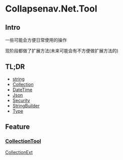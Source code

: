 # Collapsenav.Net.Tool

## Intro

一些可能会方便日常使用的操作

现阶段都做了扩展方法(未来可能会有不方便做扩展方法的)

## TL;DR

* [string](./string.md)
* [Collection](./Collection.md)
* [DateTime](./DateTime.md)
* [Json](./Json.md)
* [Security](./Security.md)
* [StringBuilder](./StringBuilder.md)
* [Type](./Type.md)

## Feature

### [CollectionTool](./Tools/Collection/CollectionTool.cs)

[CollectionExt](./Extensions/CollectionExt.cs)



